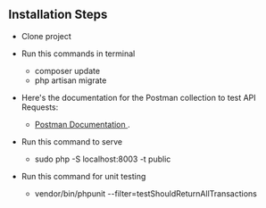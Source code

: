 ## Installation Steps

-   Clone project
-   Run this commands in terminal
    -   composer update
    -   php artisan migrate

- Here's the documentation for the Postman collection to test API Requests:
  - [ Postman Documentation ](https://documenter.getpostman.com/view/25685260/2s9Xxtxb4N).

- Run this command to serve
    - sudo php -S localhost:8003 -t public 

- Run this command for unit testing
    - vendor/bin/phpunit --filter=testShouldReturnAllTransactions